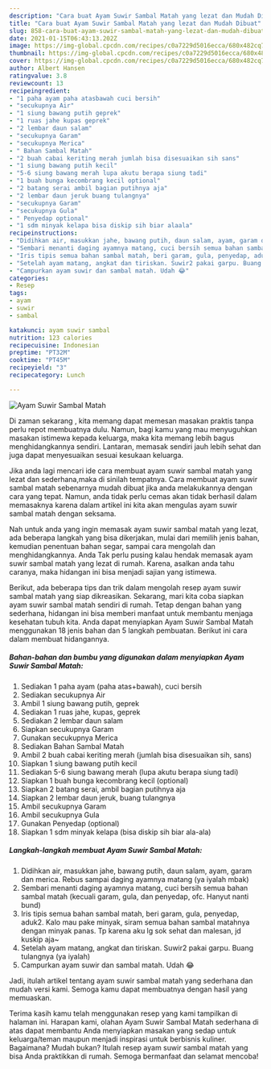```yaml
---
description: "Cara buat Ayam Suwir Sambal Matah yang lezat dan Mudah Dibuat"
title: "Cara buat Ayam Suwir Sambal Matah yang lezat dan Mudah Dibuat"
slug: 858-cara-buat-ayam-suwir-sambal-matah-yang-lezat-dan-mudah-dibuat
date: 2021-01-15T06:43:13.202Z
image: https://img-global.cpcdn.com/recipes/c0a7229d5016ecca/680x482cq70/ayam-suwir-sambal-matah-foto-resep-utama.jpg
thumbnail: https://img-global.cpcdn.com/recipes/c0a7229d5016ecca/680x482cq70/ayam-suwir-sambal-matah-foto-resep-utama.jpg
cover: https://img-global.cpcdn.com/recipes/c0a7229d5016ecca/680x482cq70/ayam-suwir-sambal-matah-foto-resep-utama.jpg
author: Albert Hansen
ratingvalue: 3.8
reviewcount: 13
recipeingredient:
- "1 paha ayam paha atasbawah cuci bersih"
- "secukupnya Air"
- "1 siung bawang putih geprek"
- "1 ruas jahe kupas geprek"
- "2 lembar daun salam"
- "secukupnya Garam"
- "secukupnya Merica"
- " Bahan Sambal Matah"
- "2 buah cabai keriting merah jumlah bisa disesuaikan sih sans"
- "1 siung bawang putih kecil"
- "5-6 siung bawang merah lupa akutu berapa siung tadi"
- "1 buah bunga kecombrang kecil optional"
- "2 batang serai ambil bagian putihnya aja"
- "2 lembar daun jeruk buang tulangnya"
- "secukupnya Garam"
- "secukupnya Gula"
- " Penyedap optional"
- "1 sdm minyak kelapa bisa diskip sih biar alaala"
recipeinstructions:
- "Didihkan air, masukkan jahe, bawang putih, daun salam, ayam, garam dan merica. Rebus sampai daging ayamnya matang (ya iyalah mbak)"
- "Sembari menanti daging ayamnya matang, cuci bersih semua bahan sambal matah (kecuali garam, gula, dan penyedap, ofc. Hanyut nanti bund)"
- "Iris tipis semua bahan sambal matah, beri garam, gula, penyedap, aduk2. Kalo mau pake minyak, siram semua bahan sambal matahnya dengan minyak panas. Tp karena aku lg sok sehat dan malesan, jd kuskip aja~"
- "Setelah ayam matang, angkat dan tiriskan. Suwir2 pakai garpu. Buang tulangnya (ya iyalah)"
- "Campurkan ayam suwir dan sambal matah. Udah 😂"
categories:
- Resep
tags:
- ayam
- suwir
- sambal

katakunci: ayam suwir sambal 
nutrition: 123 calories
recipecuisine: Indonesian
preptime: "PT32M"
cooktime: "PT45M"
recipeyield: "3"
recipecategory: Lunch

---
```



![Ayam Suwir Sambal Matah](https://img-global.cpcdn.com/recipes/c0a7229d5016ecca/680x482cq70/ayam-suwir-sambal-matah-foto-resep-utama.jpg)

Di zaman  sekarang , kita memang dapat memesan masakan praktis tanpa perlu repot membuatnya dulu. Namun, bagi kamu yang mau menyuguhkan masakan istimewa kepada keluarga, maka kita memang lebih bagus menghidangkannya sendiri. Lantaran, memasak sendiri jauh lebih sehat dan juga dapat menyesuaikan sesuai kesukaan keluarga.

Jika anda lagi mencari ide cara membuat ayam suwir sambal matah yang lezat dan sederhana,maka di sinilah tempatnya. Cara membuat ayam suwir sambal matah  sebenarnya mudah dibuat jika anda melakukannya dengan cara yang tepat. Namun, anda tidak perlu cemas akan tidak berhasil dalam memasaknya 
karena dalam artikel ini kita akan mengulas ayam suwir sambal matah dengan seksama.  



Nah untuk anda yang ingin memasak ayam suwir sambal matah yang lezat, ada beberapa langkah yang bisa dikerjakan, mulai dari memilih jenis bahan, kemudian penentuan bahan segar, sampai cara mengolah dan menghidangkannya. Anda Tak perlu pusing kalau hendak memasak ayam suwir sambal matah yang lezat di rumah. Karena, asalkan anda  tahu caranya, maka hidangan ini bisa menjadi sajian yang istimewa.

Berikut, ada beberapa tips dan trik dalam mengolah resep ayam suwir sambal matah yang siap dikreasikan. Sekarang, mari kita coba siapkan ayam suwir sambal matah sendiri di rumah. Tetap dengan bahan yang sederhana, hidangan ini bisa memberi manfaat untuk membantu menjaga kesehatan tubuh kita. Anda dapat menyiapkan Ayam Suwir Sambal Matah menggunakan 18 jenis bahan dan 5 langkah pembuatan. Berikut ini cara dalam membuat hidangannya.

<!--inarticleads1-->

##### Bahan-bahan dan bumbu yang digunakan dalam menyiapkan Ayam Suwir Sambal Matah:

1. Sediakan 1 paha ayam (paha atas+bawah), cuci bersih
1. Sediakan secukupnya Air
1. Ambil 1 siung bawang putih, geprek
1. Sediakan 1 ruas jahe, kupas, geprek
1. Sediakan 2 lembar daun salam
1. Siapkan secukupnya Garam
1. Gunakan secukupnya Merica
1. Sediakan  Bahan Sambal Matah
1. Ambil 2 buah cabai keriting merah (jumlah bisa disesuaikan sih, sans)
1. Siapkan 1 siung bawang putih kecil
1. Sediakan 5-6 siung bawang merah (lupa akutu berapa siung tadi)
1. Siapkan 1 buah bunga kecombrang kecil (optional)
1. Siapkan 2 batang serai, ambil bagian putihnya aja
1. Siapkan 2 lembar daun jeruk, buang tulangnya
1. Ambil secukupnya Garam
1. Ambil secukupnya Gula
1. Gunakan  Penyedap (optional)
1. Siapkan 1 sdm minyak kelapa (bisa diskip sih biar ala-ala)




<!--inarticleads2-->

##### Langkah-langkah membuat Ayam Suwir Sambal Matah:

1. Didihkan air, masukkan jahe, bawang putih, daun salam, ayam, garam dan merica. Rebus sampai daging ayamnya matang (ya iyalah mbak)
1. Sembari menanti daging ayamnya matang, cuci bersih semua bahan sambal matah (kecuali garam, gula, dan penyedap, ofc. Hanyut nanti bund)
1. Iris tipis semua bahan sambal matah, beri garam, gula, penyedap, aduk2. Kalo mau pake minyak, siram semua bahan sambal matahnya dengan minyak panas. Tp karena aku lg sok sehat dan malesan, jd kuskip aja~
1. Setelah ayam matang, angkat dan tiriskan. Suwir2 pakai garpu. Buang tulangnya (ya iyalah)
1. Campurkan ayam suwir dan sambal matah. Udah 😂




Jadi, itulah artikel tentang  ayam suwir sambal matah  yang sederhana dan mudah versi kami. Semoga kamu dapat membuatnya dengan hasil yang memuaskan. 

Terima kasih kamu telah menggunakan resep yang kami tampilkan di halaman ini. Harapan kami, olahan  Ayam Suwir Sambal Matah sederhana di atas dapat membantu Anda menyiapkan masakan yang sedap untuk keluarga/teman maupun menjadi inspirasi untuk berbisnis kuliner. Bagaimana? Mudah bukan? Itulah resep ayam suwir sambal matah yang bisa Anda praktikkan di rumah. Semoga bermanfaat dan selamat mencoba!

